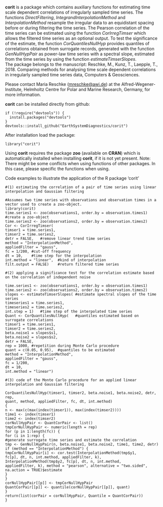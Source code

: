 **corit** is a package which contains auxiliary functions for estimating time scale dependent correlations of irregularly sampled time series. The functions *DirectFiltering*, *IntegrandInterpolationMethod* and *InterpolationMethod* resample the irregular data to an equidistant spacing before or during filtering the time series. The Pearson correlation of the time series can be estimated using the function *CorIrregTimser* which allows the filtered time series as an optional output. To test the significance of the estimate, the function *CorQuantilesNullHyp* provides quantiles of correlations obtained from surrogate records, generated with the function *GenNullHypPair* as power-law time series with a spectral slope, estimated from the time series by using the function *estimateTimserSlopes*.   
The package belongs to the manuscript:
Reschke, M., Kunz, T., Laepple, T., 2018. Comparing methods for analysing time scale dependent correlations in irregularly sampled time series data, Computers & Geosciences. 

Please contact Maria Reschke (mreschke@awi.de) at the Alfred-Wegener-Institute, Helmholtz Centre for Polar and Marine Research, Germany, for more information.
 
**corit** can be installed directly from github:
```
if (!require("devtools")) {   
  install.packages("devtools")   
}   
devtools::install_github("EarthSystemDiagnostics/corit")
``` 
After installation load the package:   
```
library("corit")
``` 
Using **corit** requires the package **zoo** (available on **CRAN**) which is automatically installed when installing **corit**, if it is not yet present. Note: There might be some conflicts when using functions of other packages. In this case, please specific the functions when using.


Code examples to illustrate the application of the R package ‘corit’

```
#(1) estimating the correlation of a pair of time series using linear interpolation and Gaussian filtering

#Assumes two time series with observations and observation times in a vector used to create a zoo-object.  
library(corit)
time.series1 <- zoo(observations1, order.by = observation.times1)	#create a zoo-object
time.series2 <- zoo(observations2, order.by = observation.times2)
Cor <- CorIrregTimser(
timser1 = time.series1,
timser2 = time.series2,
detr = FALSE,	#remove linear trend time series
method = "InterpolationMethod",
appliedFilter = "gauss",
fc = 1/200,	#cut-off frequency
dt = 10,	#time step for the interpolation
int.method = "linear",	#kind of interpolation
filt.output = FALSE)	#return filtered time series 
```

```
#(2) applying a significance test for the correlation estimate based on the correlation of independent noise

time.series1 <- zoo(observations1, order.by = observation.times1)
time.series2 <- zoo(observations2, order.by = observation.times2)
slopes <- estimateTimserSlopes(	#estimate spectral slopes of the time series
timeseries1 = time.series1,
timeseries2 = time.series2,
int.step = 1)	#time step of the interpolated time series
Quant <- CorQuantilesNullHyp(	#quantiles estimated based on surrogate correlations
timser1 = time.series1,
timser2 = time.series2,
beta.noise1 = slopes$s1,
beta.noise2 = slopes$s2,
detr = FALSE,
rep = 1000,	#repetition during Monte Carlo procedure
quant = c(0.05, 0.95),	#quantiles to be estimated
method = "InterpolationMethod",
appliedFilter = "gauss",
fc = 1/200,
dt = 10,
int.method = "linear")
```

```
#(3) code of the Monte Carlo procedure for an applied linear interpolation and Gaussian filtering

CorQuantilesNullHyp(timser1, timser2, beta.noise1, beta.noise2, detr, rep, 
quant, method, appliedFilter, fc, dt, int.method) 
{
n <- max(c(max(index(timser1)), max(index(timser2))))
time1 <- index(timser1)
time2 <- index(timser2)
corNullHypPair <- QuantCorPair <- list()
tmpCorNullHypPair <- numeric(length = rep)
for (p in 1:length(fc)) {
for (i in 1:rep) {
#generate surrogate time series and estimate the correlation
tmp <- GenNullHypPair(n, beta.noise1, beta.noise2, time1, time2, detr)
if (method == "InterpolationMethod") {
tmpCorNullHypPair[i] <- cor.test(InterpolationMethod(tmp$y1, 
fc[p], dt, n, int.method, appliedFilter, k), 
InterpolationMethod(tmp$y2, fc[p], dt, n, int.method, 
appliedFilter, k), method = "pearson", alternative = "two.sided", 
na.action = TRUE)$estimate
}
}
corNullHypPair[[p]] <- tmpCorNullHypPair
QuantCorPair[[p]] <- quantile(corNullHypPair[[p]], quant)
}
return(list(corPair = corNullHypPair, Quantile = QuantCorPair))
}
```
